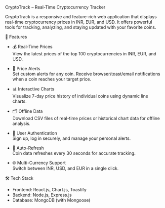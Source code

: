 CryptoTrack – Real-Time Cryptocurrency Tracker

CryptoTrack is a responsive and feature-rich web application that displays real-time cryptocurrency prices in INR, EUR, and USD. It offers powerful tools for tracking, analyzing, and staying updated with your favorite coins.

🚀 Features

- 💰 Real-Time Prices  
  View the latest prices of the top 100 cryptocurrencies in INR, EUR, and USD.

- 🔔 Price Alerts  
  Set custom alerts for any coin. Receive browser/toast/email notifications when a coin reaches your target price.

- 📊 Interactive Charts  
  Visualize 7-day price history of individual coins using dynamic line charts.

- 🗂️ Offline Data  
  Download CSV files of real-time prices or historical chart data for offline analysis.

- 🔐 User Authentication  
  Sign up, log in securely, and manage your personal alerts.

- 🔄 Auto-Refresh  
  Coin data refreshes every 30 seconds for accurate tracking.

- 🌐 Multi-Currency Support  
  Switch between INR, USD, and EUR in a single click.


🛠️ Tech Stack

- Frontend: React.js, Chart.js, Toastify  
- Backend: Node.js, Express.js  
- Database: MongoDB (with Mongoose)  



